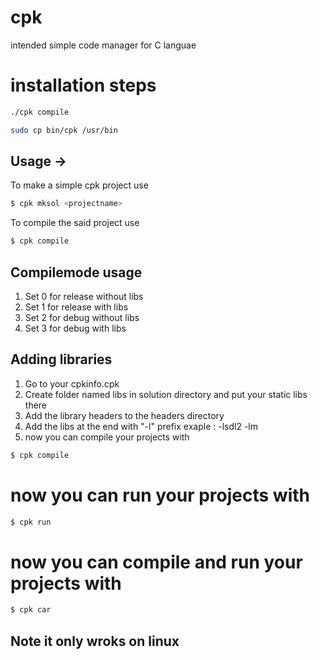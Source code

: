 # cpk
intended simple code manager for C languae

# installation steps

```sh
./cpk compile
```

```sh
sudo cp bin/cpk /usr/bin
```
## Usage ->

To make a simple cpk project use
```sh
$ cpk mksol <projectname>
```
To compile the said project use
  ```sh
$ cpk compile
```

## Compilemode usage

1) Set 0 for release without libs
2) Set 1 for release with libs
3) Set 2 for debug without libs
4) Set 3 for debug with libs


## Adding libraries

1) Go to your cpkinfo.cpk 
2) Create folder named libs in solution directory and put your static libs there
3) Add the library headers to the headers directory
4) Add the libs at the end with "-l" prefix 
  exaple : -lsdl2 -lm
5) now you can compile your projects with 
  ```sh
$ cpk compile
```
# now you can run your projects with 
  ```sh
$ cpk run
```

# now you can compile and run your projects with 
  ```sh
$ cpk car
```

## Note it only wroks on linux

